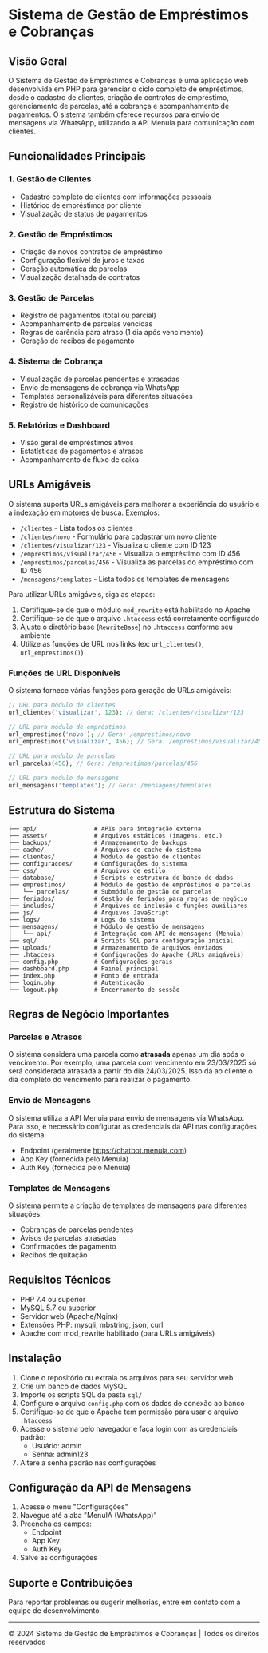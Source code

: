 # Sistema de Gestão de Empréstimos e Cobranças

## Visão Geral

O Sistema de Gestão de Empréstimos e Cobranças é uma aplicação web desenvolvida em PHP para gerenciar o ciclo completo de empréstimos, desde o cadastro de clientes, criação de contratos de empréstimo, gerenciamento de parcelas, até a cobrança e acompanhamento de pagamentos. O sistema também oferece recursos para envio de mensagens via WhatsApp, utilizando a API Menuia para comunicação com clientes.

## Funcionalidades Principais

### 1. Gestão de Clientes
- Cadastro completo de clientes com informações pessoais
- Histórico de empréstimos por cliente
- Visualização de status de pagamentos

### 2. Gestão de Empréstimos
- Criação de novos contratos de empréstimo
- Configuração flexível de juros e taxas
- Geração automática de parcelas
- Visualização detalhada de contratos

### 3. Gestão de Parcelas
- Registro de pagamentos (total ou parcial)
- Acompanhamento de parcelas vencidas
- Regras de carência para atraso (1 dia após vencimento)
- Geração de recibos de pagamento

### 4. Sistema de Cobrança
- Visualização de parcelas pendentes e atrasadas
- Envio de mensagens de cobrança via WhatsApp
- Templates personalizáveis para diferentes situações
- Registro de histórico de comunicações

### 5. Relatórios e Dashboard
- Visão geral de empréstimos ativos
- Estatísticas de pagamentos e atrasos
- Acompanhamento de fluxo de caixa

## URLs Amigáveis

O sistema suporta URLs amigáveis para melhorar a experiência do usuário e a indexação em motores de busca. Exemplos:

- `/clientes` - Lista todos os clientes
- `/clientes/novo` - Formulário para cadastrar um novo cliente
- `/clientes/visualizar/123` - Visualiza o cliente com ID 123
- `/emprestimos/visualizar/456` - Visualiza o empréstimo com ID 456
- `/emprestimos/parcelas/456` - Visualiza as parcelas do empréstimo com ID 456
- `/mensagens/templates` - Lista todos os templates de mensagens

Para utilizar URLs amigáveis, siga as etapas:

1. Certifique-se de que o módulo `mod_rewrite` está habilitado no Apache
2. Certifique-se de que o arquivo `.htaccess` está corretamente configurado
3. Ajuste o diretório base (`RewriteBase`) no `.htaccess` conforme seu ambiente
4. Utilize as funções de URL nos links (ex: `url_clientes()`, `url_emprestimos()`)

### Funções de URL Disponíveis

O sistema fornece várias funções para geração de URLs amigáveis:

```php
// URL para módulo de clientes
url_clientes('visualizar', 123); // Gera: /clientes/visualizar/123

// URL para módulo de empréstimos
url_emprestimos('novo'); // Gera: /emprestimos/novo
url_emprestimos('visualizar', 456); // Gera: /emprestimos/visualizar/456

// URL para módulo de parcelas
url_parcelas(456); // Gera: /emprestimos/parcelas/456

// URL para módulo de mensagens
url_mensagens('templates'); // Gera: /mensagens/templates
```

## Estrutura do Sistema

```
├── api/                # APIs para integração externa
├── assets/             # Arquivos estáticos (imagens, etc.)
├── backups/            # Armazenamento de backups
├── cache/              # Arquivos de cache do sistema
├── clientes/           # Módulo de gestão de clientes
├── configuracoes/      # Configurações do sistema
├── css/                # Arquivos de estilo
├── database/           # Scripts e estrutura do banco de dados
├── emprestimos/        # Módulo de gestão de empréstimos e parcelas
│   └── parcelas/       # Submódulo de gestão de parcelas
├── feriados/           # Gestão de feriados para regras de negócio
├── includes/           # Arquivos de inclusão e funções auxiliares
├── js/                 # Arquivos JavaScript
├── logs/               # Logs do sistema
├── mensagens/          # Módulo de gestão de mensagens
│   └── api/            # Integração com API de mensagens (Menuia)
├── sql/                # Scripts SQL para configuração inicial
├── uploads/            # Armazenamento de arquivos enviados
├── .htaccess           # Configurações do Apache (URLs amigáveis)
├── config.php          # Configurações gerais
├── dashboard.php       # Painel principal
├── index.php           # Ponto de entrada
├── login.php           # Autenticação
└── logout.php          # Encerramento de sessão
```

## Regras de Negócio Importantes

### Parcelas e Atrasos
O sistema considera uma parcela como **atrasada** apenas um dia após o vencimento. Por exemplo, uma parcela com vencimento em 23/03/2025 só será considerada atrasada a partir do dia 24/03/2025. Isso dá ao cliente o dia completo do vencimento para realizar o pagamento.

### Envio de Mensagens
O sistema utiliza a API Menuia para envio de mensagens via WhatsApp. Para isso, é necessário configurar as credenciais da API nas configurações do sistema:
- Endpoint (geralmente https://chatbot.menuia.com)
- App Key (fornecida pelo Menuia)
- Auth Key (fornecida pelo Menuia)

### Templates de Mensagens
O sistema permite a criação de templates de mensagens para diferentes situações:
- Cobranças de parcelas pendentes
- Avisos de parcelas atrasadas
- Confirmações de pagamento
- Recibos de quitação

## Requisitos Técnicos

- PHP 7.4 ou superior
- MySQL 5.7 ou superior
- Servidor web (Apache/Nginx)
- Extensões PHP: mysqli, mbstring, json, curl
- Apache com mod_rewrite habilitado (para URLs amigáveis)

## Instalação

1. Clone o repositório ou extraia os arquivos para seu servidor web
2. Crie um banco de dados MySQL
3. Importe os scripts SQL da pasta `sql/`
4. Configure o arquivo `config.php` com os dados de conexão ao banco
5. Certifique-se de que o Apache tem permissão para usar o arquivo `.htaccess`
6. Acesse o sistema pelo navegador e faça login com as credenciais padrão:
   - Usuário: admin
   - Senha: admin123
7. Altere a senha padrão nas configurações

## Configuração da API de Mensagens

1. Acesse o menu "Configurações"
2. Navegue até a aba "MenuIA (WhatsApp)"
3. Preencha os campos:
   - Endpoint
   - App Key
   - Auth Key
4. Salve as configurações

## Suporte e Contribuições

Para reportar problemas ou sugerir melhorias, entre em contato com a equipe de desenvolvimento.

---

© 2024 Sistema de Gestão de Empréstimos e Cobranças | Todos os direitos reservados 